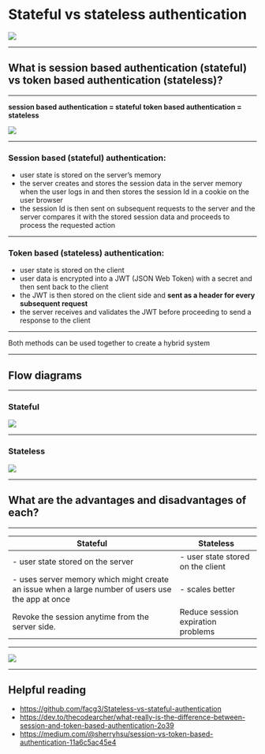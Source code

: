 # Stateful vs stateless authentication

![](https://media.giphy.com/media/12OIWdzFhisgww/giphy.gif)

---

## What is session based authentication (stateful) vs token based authentication (stateless)?

---

**session based authentication = stateful**
**token based authentication = stateless**

![](https://i.imgur.com/a7One3t.jpg)

---

### Session based (stateful) authentication:
- user state is stored on the server’s memory
- the server creates and stores the session data in the server memory when the user logs in and then stores the session Id in a cookie on the user browser
- the session Id is then sent on subsequent requests to the server and the server compares it with the stored session data and proceeds to process the requested action

---

### Token based (stateless) authentication:
- user state is stored on the client
- user data is encrypted into a JWT (JSON Web Token) with a secret and then sent back to the client
- the JWT is then stored on the client side and **sent as a header for every subsequent request**
- the server receives and validates the JWT before proceeding to send a response to the client

---

Both methods can be used together to create a hybrid system 

---

## Flow diagrams

---

### Stateful
![](https://i.imgur.com/npVNFSJ.png)

---

### Stateless
![](https://i.imgur.com/WZ690XT.png)

---

## What are the advantages and disadvantages of each?

---

| Stateful | Stateless | 
| -------- | -------- | 
| - user state stored on the server    | - user state stored on the client     | 
| - uses server memory which might create an issue when a large number of users use the app at once    | - scales better     |
|Revoke the session anytime from the server side.| Reduce session expiration problems |

<!-- First and foremost, when you have to reference a state, you’re opening yourself up to a lot of incomplete sessions and transactions. Let’s say you make a call to present a piece of data. In a stateful system where the state is determined by the client, how long is the system supposed to leave this connection open? How do we verify if the client has crashed or disconnected? How do we track the actions of the user while maintaining the ability to document changes and roll back when necessary? -->


---

![](https://media.giphy.com/media/3xz2BCohVTd7h2Kvfi/giphy.gif)

---

## Helpful reading

- https://github.com/facg3/Stateless-vs-stateful-authentication
- https://dev.to/thecodearcher/what-really-is-the-difference-between-session-and-token-based-authentication-2o39
- https://medium.com/@sherryhsu/session-vs-token-based-authentication-11a6c5ac45e4

